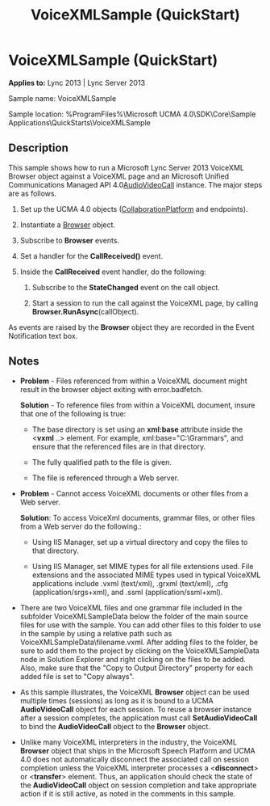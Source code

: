 ﻿---
title: VoiceXMLSample (QuickStart)
TOCTitle: VoiceXMLSample (QuickStart)
ms:assetid: e4b31dcb-3049-47b7-bdbe-a3cdc365b2b5
ms:mtpsurl: https://msdn.microsoft.com/en-us/library/Dn454832(v=office.15)
ms:contentKeyID: 57103764
ms.date: 07/25/2014
mtps_version: v=office.15
---

# VoiceXMLSample (QuickStart)


**Applies to:** Lync 2013 | Lync Server 2013

Sample name: VoiceXMLSample

Sample location: %ProgramFiles%\\Microsoft UCMA 4.0\\SDK\\Core\\Sample Applications\\QuickStarts\\VoiceXMLSample

## Description

This sample shows how to run a Microsoft Lync Server 2013 VoiceXML Browser object against a VoiceXML page and an Microsoft Unified Communications Managed API 4.0[AudioVideoCall](https://msdn.microsoft.com/en-us/library/hh383901\(v=office.15\)) instance. The major steps are as follows.

1.  Set up the UCMA 4.0 objects ([CollaborationPlatform](https://msdn.microsoft.com/en-us/library/hh385176\(v=office.15\)) and endpoints).

2.  Instantiate a [Browser](https://msdn.microsoft.com/en-us/library/gg452712\(v=office.15\)) object.

3.  Subscribe to **Browser** events.

4.  Set a handler for the **CallReceived()** event.

5.  Inside the **CallReceived** event handler, do the following:
    
    1.  Subscribe to the **StateChanged** event on the call object.
    
    2.  Start a session to run the call against the VoiceXML page, by calling **Browser.RunAsync**(callObject).

As events are raised by the **Browser** object they are recorded in the Event Notification text box.

## Notes

  - **Problem** - Files referenced from within a VoiceXML document might result in the browser object exiting with error.badfetch.
    
    **Solution** - To reference files from within a VoiceXML document, insure that one of the following is true:
    
      - The base directory is set using an **xml:base** attribute inside the \<**vxml** ..\> element. For example, xml:base="C:\\Grammars", and ensure that the referenced files are in that directory.
    
      - The fully qualified path to the file is given.
    
      - The file is referenced through a Web server.

  - **Problem** - Cannot access VoiceXML documents or other files from a Web server.
    
    **Solution**: To access VoiceXml documents, grammar files, or other files from a Web server do the following.:
    
      - Using IIS Manager, set up a virtual directory and copy the files to that directory.
    
      - Using IIS Manager, set MIME types for all file extensions used. File extensions and the associated MIME types used in typical VoiceXML applications include .vxml (text/xml), .grxml (text/xml), .cfg (application/srgs+xml), and .ssml (application/ssml+xml).

  - There are two VoiceXML files and one grammar file included in the subfolder VoiceXMLSampleData below the folder of the main source files for use with the sample. You can add other files to this folder to use in the sample by using a relative path such as VoiceXMLSampleData\\filename.vxml. After adding files to the folder, be sure to add them to the project by clicking on the VoiceXMLSampleData node in Solution Explorer and right clicking on the files to be added. Also, make sure that the "Copy to Output Directory" property for each added file is set to "Copy always".

  - As this sample illustrates, the VoiceXML **Browser** object can be used multiple times (sessions) as long as it is bound to a UCMA **AudioVideoCall** object for each session. To reuse a browser instance after a session completes, the application must call **SetAudioVideoCall** to bind the **AudioVideoCall** object to the **Browser** object.

  - Unlike many VoiceXML interpreters in the industry, the VoiceXML **Browser** object that ships in the Microsoft Speech Platform and UCMA 4.0 does not automatically disconnect the associated call on session completion unless the VoiceXML interpreter processes a \<**disconnect**\> or \<**transfer**\> element. Thus, an application should check the state of the **AudioVideoCall** object on session completion and take appropriate action if it is still active, as noted in the comments in this sample.

